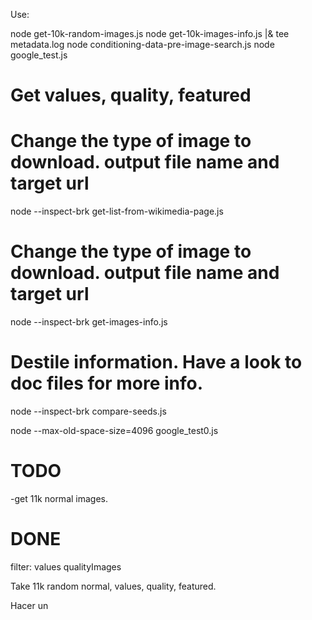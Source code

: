 Use:

node get-10k-random-images.js
node get-10k-images-info.js |& tee metadata.log
node conditioning-data-pre-image-search.js
node google_test.js

# Get values, quality, featured

# Change the type of image to download. output file name and target url
node --inspect-brk get-list-from-wikimedia-page.js
# Change the type of image to download. output file name and target url
node --inspect-brk get-images-info.js
# Destile information. Have a look to doc files for more info.
node --inspect-brk compare-seeds.js

node --max-old-space-size=4096 google_test0.js

# TODO

-get 11k normal images.

# DONE
filter:
  values
  qualityImages

Take 11k random normal, values, quality, featured.

Hacer un
